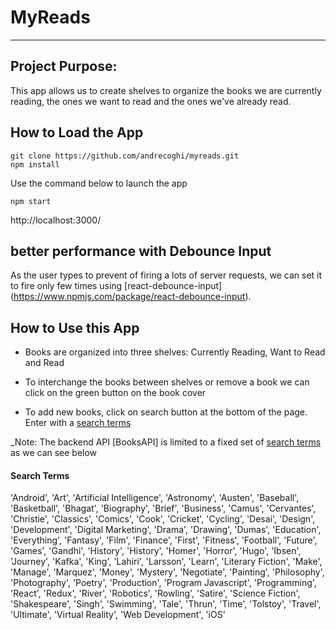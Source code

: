 # MyReads

---

## Project Purpose:

This app allows us to create shelves to organize the books we are currently reading, the ones we want to read and the ones we've already read.

## How to Load the App

```
git clone https://github.com/andrecoghi/myreads.git
npm install
```

Use the command below to launch the app

```
npm start
```
http://localhost:3000/ 

## better performance with Debounce Input
As the user types to prevent of firing a lots of server requests, we can set it to fire only few times using [react-debounce-input] (https://www.npmjs.com/package/react-debounce-input).

## How to Use this App

- Books are organized into three shelves: Currently Reading, Want to Read and Read
- To interchange the books between shelves or remove a book we can click on the green button on the book cover

- To add new books, click on search button at the bottom of the page.
  Enter with a [search terms](#search-terms)

_Note: The backend API [BooksAPI] is limited to a fixed set of [search terms](#search-terms) as we can see below

#### Search Terms

'Android', 'Art', 'Artificial Intelligence', 'Astronomy', 'Austen', 'Baseball', 'Basketball', 'Bhagat', 'Biography', 'Brief', 'Business', 'Camus', 'Cervantes', 'Christie', 'Classics', 'Comics', 'Cook', 'Cricket', 'Cycling', 'Desai', 'Design', 'Development', 'Digital Marketing', 'Drama', 'Drawing', 'Dumas', 'Education', 'Everything', 'Fantasy', 'Film', 'Finance', 'First', 'Fitness', 'Football', 'Future', 'Games', 'Gandhi', 'History', 'History', 'Homer', 'Horror', 'Hugo', 'Ibsen', 'Journey', 'Kafka', 'King', 'Lahiri', 'Larsson', 'Learn', 'Literary Fiction', 'Make', 'Manage', 'Marquez', 'Money', 'Mystery', 'Negotiate', 'Painting', 'Philosophy', 'Photography', 'Poetry', 'Production', 'Program Javascript', 'Programming', 'React', 'Redux', 'River', 'Robotics', 'Rowling', 'Satire', 'Science Fiction', 'Shakespeare', 'Singh', 'Swimming', 'Tale', 'Thrun', 'Time', 'Tolstoy', 'Travel', 'Ultimate', 'Virtual Reality', 'Web Development', 'iOS'